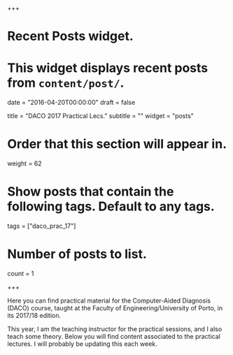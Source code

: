 +++
# Recent Posts widget.
# This widget displays recent posts from `content/post/`.

date = "2016-04-20T00:00:00"
draft = false

title = "DACO 2017 Practical Lecs."
subtitle = ""
widget = "posts"

# Order that this section will appear in.
weight = 62

# Show posts that contain the following tags. Default to any tags.
tags = ["daco_prac_17"]

# Number of posts to list.
count = 1

+++

Here you can find practical material for the Computer-Aided Diagnosis (DACO) course, taught at the Faculty of Engineering/University of Porto, in its 2017/18 edition.

This year, I am the teaching instructor for the practical sessions, and I also teach some theory.
Below you will find content associated to the practical lectures. I will probably be updating this each week.